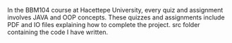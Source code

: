 In the BBM104 course at Hacettepe University, every quiz and assignment involves JAVA and OOP concepts. 
These quizzes and assignments include PDF and IO files explaining how to complete the project.
src folder containing the code I have written.
